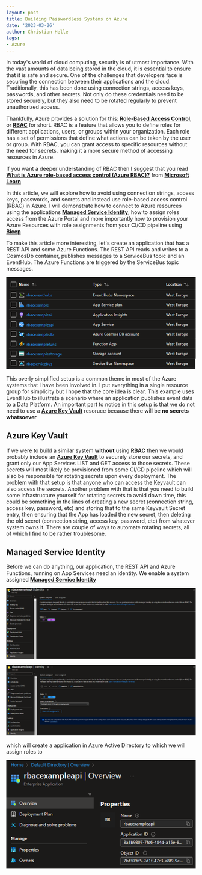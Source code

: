 ```yaml
---
layout: post
title: Building Passwordless Systems on Azure
date: '2023-03-26'
author: Christian Helle
tags: 
- Azure
---
```


In today's world of cloud computing, security is of utmost importance. With the vast amounts of data being stored in the cloud, it is essential to ensure that it is safe and secure. One of the challenges that developers face is securing the connection between their applications and the cloud. Traditionally, this has been done using connection strings, access keys, passwords, and other secrets. Not only do these credentials need to be stored securely, but they also need to be rotated regularly to prevent unauthorized access.

Thankfully, Azure provides a solution for this: [**Role-Based Access Control**](https://learn.microsoft.com/en-us/azure/role-based-access-control/overview?WT.mc_id=DT-MVP-5004822), or [**RBAC**](https://learn.microsoft.com/en-us/azure/role-based-access-control/overview?WT.mc_id=DT-MVP-5004822) for short. RBAC is a feature that allows you to define roles for different applications, users, or groups within your organization. Each role has a set of permissions that define what actions can be taken by the user or group. With RBAC, you can grant access to specific resources without the need for secrets, making it a more secure method of accessing resources in Azure.

If you want a deeper understanding of RBAC then I suggest that you read [**What is Azure role-based access control (Azure RBAC)?**](https://learn.microsoft.com/en-us/azure/role-based-access-control/overview?WT.mc_id=DT-MVP-5004822) from [**Microsoft Learn**](https://learn.microsoft.com/?WT.mc_id=DT-MVP-5004822)

In this article, we will explore how to avoid using connection strings, access keys, passwords, and secrets and instead use role-based access control (RBAC) in Azure. I will demonstrate how to connect to Azure resources using the applications [**Managed Service Identity**](https://learn.microsoft.com/en-us/azure/active-directory/managed-identities-azure-resources/overview?WT.mc_id=DT-MVP-5004822), how to assign roles access from the Azure Portal and more importantly how to provision your Azure Resources with role assignments from your CI/CD pipeline using [**Bicep**](https://learn.microsoft.com/en-us/azure/azure-resource-manager/bicep/overview?WT.mc_id=DT-MVP-5004822)

To make this article more interesting, let's create an application that has a REST API and some Azure Functions. The REST API reads and writes to a CosmosDb container, publishes messages to a ServiceBus topic and an EventHub. The Azure Functions are triggered by the ServiceBus topic messages.

![](/assets/images/passwordless-azure-resources.png)

This overly simplified setup is a common theme in most of the Azure systems that I have been involved in. I put everything in a single resource group for simplicity but I hope that the core idea is clear. This example uses EventHub to illustrate a scenario where an application publishes event data to a Data Platform. An important part to notice in this setup is that we do not need to use a [**Azure Key Vault**](https://learn.microsoft.com/en-us/azure/key-vault/general/basic-concepts?WT.mc_id=DT-MVP-5004822) resoruce because there will be **no secrets whatsoever**

## Azure Key Vault

If we were to build a similar system **without** using [**RBAC**](https://learn.microsoft.com/en-us/azure/role-based-access-control/overview?WT.mc_id=DT-MVP-5004822) then we would probably include an [**Azure Key Vault**](https://learn.microsoft.com/en-us/azure/key-vault/general/basic-concepts?WT.mc_id=DT-MVP-5004822) to securely store our secrets, and grant only our App Services LIST and GET access to those secrets. These secrets will most likely be provisioned from some CI/CD pipeline which will also be responsible for rotating secrets upon every deployment. The problem with that setup is that anyone who can access the Keyvault can also access the secrets. Another problem with that is that you need to build some infrastructure yourself for rotating secrets to avoid down time, this could be something in the lines of creating a new secret (connection string, access key, password, etc) and storing that to the same Keyvault Secret entry, then ensuring that the App has loaded the new secret, then deleting the old secret (connection string, access key, password, etc) from whatever system owns it. There are couple of ways to automate rotating secrets, all of which I find to be rather troublesome. 

## Managed Service Identity

Before we can do anything, our application, the REST API and Azure Functions, running on App Services need an identity. We enable a system assigned [**Managed Service Identity**](https://learn.microsoft.com/en-us/azure/active-directory/managed-identities-azure-resources/overview?WT.mc_id=DT-MVP-5004822)

![](/assets/images/passwordless-azure-appservice-msi.png)

![](/assets/images/passwordless-azure-appservice-msi-created.png)

which will create a application in Azure Active Directory to which we will assign roles to

![](/assets/images/passwordless-azure-appservice-msi-ad.png)
